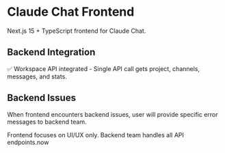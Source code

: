 # Claude Chat Frontend

Next.js 15 + TypeScript frontend for Claude Chat.



## Backend Integration
✅ Workspace API integrated - Single API call gets project, channels, messages, and stats.

## Backend Issues  
When frontend encounters backend issues, user will provide specific error messages to backend team.

Frontend focuses on UI/UX only. Backend team handles all API endpoints.now
